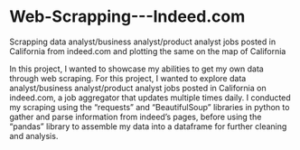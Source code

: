 # Web-Scrapping---Indeed.com
Scrapping data analyst/business analyst/product analyst jobs posted in California from indeed.com and plotting the same on the map of California

In this project, I wanted to showcase my abilities to get my own data through web scraping. For this project, I wanted to explore data analyst/business analyst/product analyst jobs posted in California on indeed.com, a job aggregator that updates multiple times daily. I conducted my scraping using the “requests” and “BeautifulSoup” libraries in python to gather and parse information from indeed’s pages, before using the “pandas” library to assemble my data into a dataframe for further cleaning and analysis.
